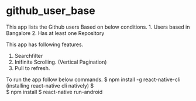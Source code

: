 # github_user_base

This app lists the Github users Based on below conditions.
      1. Users based in Bangalore
      2. Has at least one Repository

This app has following features.
  1. Searchfilter
  2. Inifinite Scrolling.  (Vertical Pagination)
  3. Pull to refresh.
  
  
  To run the app follow below commands.
   $ npm install -g react-native-cli   (installing react-native cli natively)
   $  
   $ npm install
   $ react-native run-android
   

      
